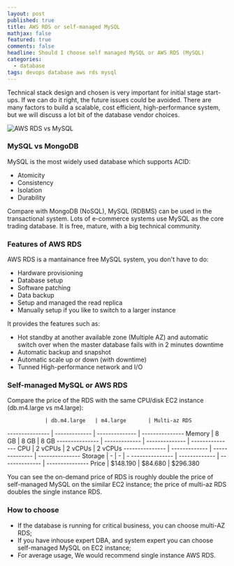 ```yaml
---
layout: post
published: true
title: AWS RDS or self-managed MySQL
mathjax: false
featured: true
comments: false
headline: Should I choose self managed MySQL or AWS RDS (MySQL)
categories: 
  - database
tags: devops database aws rds mysql
---
```


Technical stack design and chosen is very important for initial stage start-ups. If we can do it right, the future issues could be avoided. There are many factors to build a scalable, cost efficient, high-performance system, but we will discuss a lot bit of the database vendor choices.

![AWS RDS vs MySQL](https://www.devopszen.com/images/blog/mysql-vs-rds.png "AWS RDS vs MySQL")

### MySQL vs MongoDB

MySQL is the most widely used database which supports ACID:

* Atomicity
* Consistency
* Isolation
* Durability

Compare with MongoDB (NoSQL), MySQL (RDBMS) can be used in the transactional system. Lots of e-commerce systems use MySQL as the core trading database. It is free, mature, with a big technical community.

### Features of AWS RDS

AWS RDS is a mantainance free MySQL system, you don't have to do:

* Hardware provisioning
* Database setup
* Software patching
* Data backup
* Setup and managed the read replica
* Manually setup if you like to switch to a larger instance

It provides the features such as:

* Hot standby at another available zone (Multiple AZ) and automatic switch over when the master database fails with in 2 minutes downtime
* Automatic backup and snapshot
* Automatic scale up or down (with downtime)
* Tunned High-performance network and I/O 

### Self-managed MySQL or AWS RDS

Compare the price of the RDS with the same CPU/disk EC2 instance (db.m4.large vs m4.large):

                | db.m4.large   | m4.large       | Multi-az RDS
--------------- | ------------- | -------------- | ---------------
Memory          | 8 GB          | 8 GB           | 8 GB 
--------------- | ------------- | -------------- | ---------------
CPU             | 2 vCPUs       | 2 vCPUs        | 2 vCPUs
--------------- | ------------- | -------------- | ---------------
Storage         | -             | -              | -
--------------- | ------------- | -------------- | ---------------
Price           | $148.190      | $84.680        | $296.380

You can see the on-demand price of RDS is roughly double the price of self-managed MySQL on the similar EC2 instance; the price of multi-az RDS doubles the single instance RDS.

### How to choose

* If the database is running for critical business, you can choose multi-AZ RDS;
* If you have inhouse expert DBA, and system expert you can choose self-managed MySQL on EC2 instance;
* For average usage, We would recommend single instance AWS RDS.
